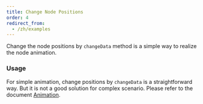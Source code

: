 ```yaml
---
title: Change Node Positions
order: 4
redirect_from:
  - /zh/examples
---
```


Change the node positions by `changeData` method is a simple way to realize the node animation.

### Usage

For simple animation, change positions by `changeData` is a straightforward way. But it is not a good solution for complex scenario. Please refer to the document [Animation](/zh/docs/manual/advanced/animation-zh).